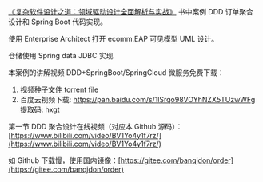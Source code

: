 [《复杂软件设计之道：领域驱动设计全面解析与实战》](https://www.jdon.com/54881) 书中案例 DDD 订单聚合设计和 Spring Boot 代码实现。

使用 Enterprise Architect 打开 ecomm.EAP 可见模型 UML 设计。

仓储使用 Spring data JDBC 实现

本案例的讲解视频 DDD+SpringBoot/SpringCloud 微服务免费下载：

1. [视频种子文件 torrent file](./DDDSpringBoot.torrent)
2. 百度云视频下载: https://pan.baidu.com/s/1lSrqo98VOYhNZX5TUzwWFg 提取码: hxgt

第一节 DDD 聚合设计在线视频（对应本 Github 源码）：[https://www.bilibili.com/video/BV1Yo4y1f7rz/](https://www.bilibili.com/video/BV1Yo4y1f7rz/)

如 Github 下载慢，使用国内镜像：[https://gitee.com/banqjdon/order](https://gitee.com/banqjdon/order)
